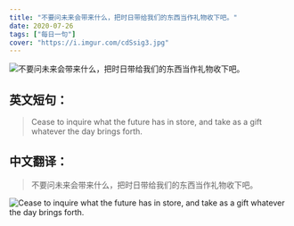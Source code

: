 ```yaml
---
title: "不要问未来会带来什么，把时日带给我们的东西当作礼物收下吧。"
date: 2020-07-26
tags: ["每日一句"]
cover: "https://i.imgur.com/cdSsig3.jpg"
---
```


![不要问未来会带来什么，把时日带给我们的东西当作礼物收下吧。](https://i.imgur.com/jEyqhzE.jpg)

## 英文短句：
> Cease to inquire what the future has in store, and take as a gift whatever the day brings forth.

<!--more-->

## 中文翻译：
> 不要问未来会带来什么，把时日带给我们的东西当作礼物收下吧。

![Cease to inquire what the future has in store, and take as a gift whatever the day brings forth.](https://i.imgur.com/ZtqHMNH.jpg)

